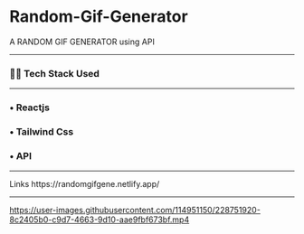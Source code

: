 # Random-Gif-Generator
A RANDOM GIF GENERATOR using API
<hr>
<h3>👨‍💻 Tech Stack Used</h3>
<hr>
<h3>&#x2022; Reactjs</h3>
<h3>&#x2022; Tailwind Css</h3>
<h3>&#x2022;  API</h3>
<hr>
<p>Links https://randomgifgene.netlify.app/</p>
<hr>


https://user-images.githubusercontent.com/114951150/228751920-8c2405b0-c9d7-4663-9d10-aae9fbf673bf.mp4

